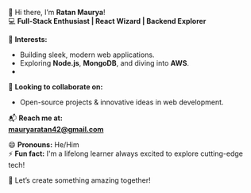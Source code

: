 
👋 Hi there, I’m **Ratan Maurya**!  
💻 **Full-Stack Enthusiast | React Wizard | Backend Explorer**  

🌟 **Interests:**  
- Building sleek, modern web applications.  
- Exploring **Node.js**, **MongoDB**, and diving into **AWS**.
- 
🤝 **Looking to collaborate on:**  
- Open-source projects & innovative ideas in web development.  

📬 **Reach me at:**  
**mauryaratan42@gmail.com**  

😄 **Pronouns:** He/Him  
⚡ **Fun fact:** I'm a lifelong learner always excited to explore cutting-edge tech!  

🚀 Let’s create something amazing together!  


<!---
ratanmaurya01/ratanmaurya01 is a ✨ special ✨ repository because its `README.md` (this file) appears on your GitHub profile.
You can click the Preview link to take a look at your changes.
--->
